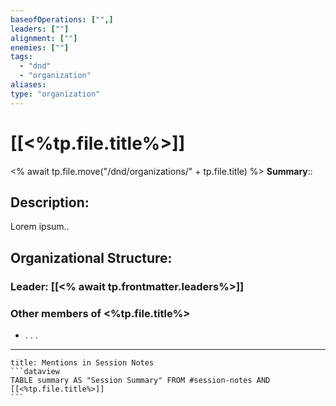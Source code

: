 ```yaml
---
baseofOperations: ["",]
leaders: [""]
alignment: [""]
enemies: [""]
tags:
  - "dnd"
  - "organization"
aliases:
type: "organization"
---
```

# [[<%tp.file.title%>]]
<% await tp.file.move("/dnd/organizations/" + tp.file.title) %>
**Summary**:: 

## Description:
Lorem ipsum..

## Organizational Structure:

### Leader: [[<% await tp.frontmatter.leaders%>]]

### Other members of <%tp.file.title%>
* . . .



---
````ad-example
title: Mentions in Session Notes
```dataview
TABLE summary AS "Session Summary" FROM #session-notes AND [[<%tp.file.title%>]]
```
````
